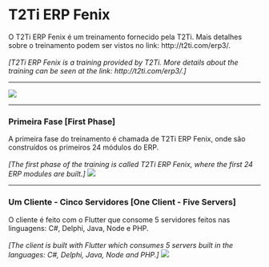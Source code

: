 <html>
<div class="bloco">
                    <div class="titulo_bloco">
                        <h1>T2Ti ERP Fenix</h1>
                    </div>
  O T2Ti ERP Fenix é um treinamento fornecido pela T2Ti. Mais detalhes sobre o treinamento podem ser vistos no link: http://t2ti.com/erp3/.
	<br /><br />
  <i>
  [T2Ti ERP Fenix is a training provided by T2Ti. More details about the training can be seen at the link: http://t2ti.com/erp3/.]
  </i>	
                    <hr />
                    <img src="http://t2ti.com/images/erp/erp3-destaque.jpg" />
                    <br />              

<hr />
<h3>Primeira Fase [First Phase]</h3> 
  A primeira fase do treinamento é chamada de T2Ti ERP Fenix, onde são construídos os primeiros 24 módulos do ERP.
	<br /><br />
  <i>
  [The first phase of the training is called T2Ti ERP Fenix, where the first 24 ERP modules are built.]
  </i>	
                        <img src="http://t2ti.com/images/erp3/fenix_modulos.png" />

<hr />
<h3>Um Cliente - Cinco Servidores [One Client - Five Servers]</h3> 
  O cliente é feito com o Flutter que consome 5 servidores feitos nas linguagens: C#, Delphi, Java, Node e PHP.
	<br /><br />
  <i>
  [The client is built with Flutter which consumes 5 servers built in the languages: C#, Delphi, Java, Node and PHP.]
  </i>	
                         <img src="http://t2ti.com/images/news/erp3-linguagens-flutter.png" />
</html>
